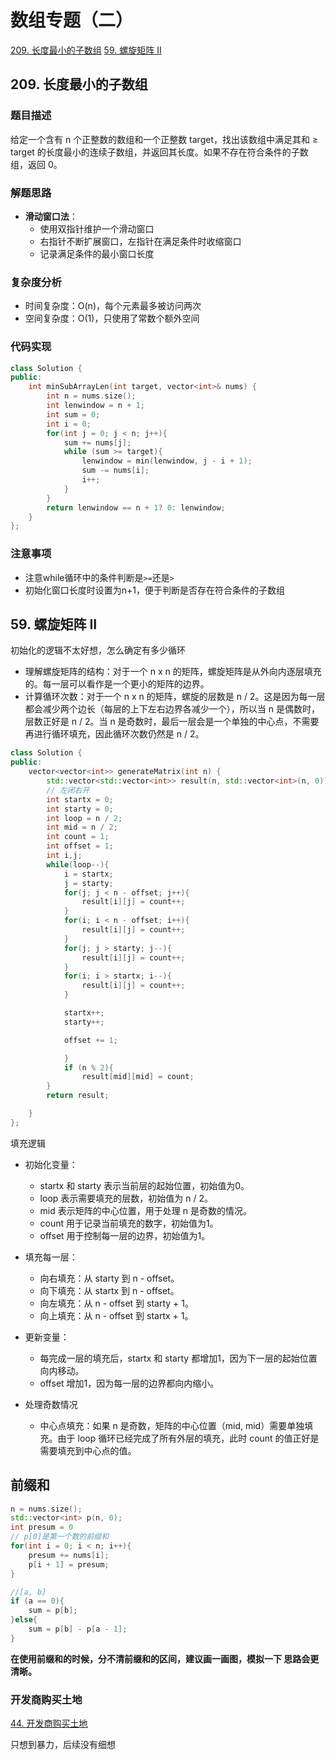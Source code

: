 # 数组专题（二）

[209. 长度最小的子数组](https://leetcode.cn/problems/minimum-size-subarray-sum/)
[59. 螺旋矩阵 II](https://leetcode.cn/problems/spiral-matrix-ii/)

## 209. 长度最小的子数组

### 题目描述

给定一个含有 n 个正整数的数组和一个正整数 target，找出该数组中满足其和 ≥ target 的长度最小的连续子数组，并返回其长度。如果不存在符合条件的子数组，返回 0。

### 解题思路

- **滑动窗口法**：
  - 使用双指针维护一个滑动窗口
  - 右指针不断扩展窗口，左指针在满足条件时收缩窗口
  - 记录满足条件的最小窗口长度

### 复杂度分析

- 时间复杂度：O(n)，每个元素最多被访问两次
- 空间复杂度：O(1)，只使用了常数个额外空间

### 代码实现

```cpp
class Solution {
public:
    int minSubArrayLen(int target, vector<int>& nums) {
        int n = nums.size();
        int lenwindow = n + 1;
        int sum = 0;
        int i = 0;
        for(int j = 0; j < n; j++){
            sum += nums[j];
            while (sum >= target){
                lenwindow = min(lenwindow, j - i + 1);
                sum -= nums[i];
                i++;
            }
        }
        return lenwindow == n + 1? 0: lenwindow;
    }
};
```

### 注意事项

- 注意while循环中的条件判断是`>=`还是`>`
- 初始化窗口长度时设置为n+1，便于判断是否存在符合条件的子数组

## 59. 螺旋矩阵 II

初始化的逻辑不太好想，怎么确定有多少循环

- 理解螺旋矩阵的结构：对于一个 n x n 的矩阵，螺旋矩阵是从外向内逐层填充的。每一层可以看作是一个更小的矩阵的边界。
- 计算循环次数：对于一个 n x n 的矩阵，螺旋的层数是 n / 2。这是因为每一层都会减少两个边长（每层的上下左右边界各减少一个），所以当 n 是偶数时，层数正好是 n / 2。当 n 是奇数时，最后一层会是一个单独的中心点，不需要再进行循环填充，因此循环次数仍然是 n / 2。

```cpp
class Solution {
public:
    vector<vector<int>> generateMatrix(int n) {
        std::vector<std::vector<int>> result(n, std::vector<int>(n, 0));
        // 左闭右开
        int startx = 0;
        int starty = 0;
        int loop = n / 2;
        int mid = n / 2;
        int count = 1;
        int offset = 1;
        int i,j;
        while(loop--){
            i = startx;
            j = starty;
            for(j; j < n - offset; j++){
                result[i][j] = count++;
            }
            for(i; i < n - offset; i++){
                result[i][j] = count++;
            }
            for(j; j > starty; j--){
                result[i][j] = count++;
            }
            for(i; i > startx; i--){
                result[i][j] = count++;
            }

            startx++;
            starty++;

            offset += 1;

            }
            if (n % 2){
                result[mid][mid] = count;
        }
        return result;

    }
};
```

填充逻辑

- 初始化变量：
  - startx 和 starty 表示当前层的起始位置，初始值为0。
  - loop 表示需要填充的层数，初始值为 n / 2。
  - mid 表示矩阵的中心位置，用于处理 n 是奇数的情况。
  - count 用于记录当前填充的数字，初始值为1。
  - offset 用于控制每一层的边界，初始值为1。
- 填充每一层：
  - 向右填充：从 starty 到 n - offset。
  - 向下填充：从 startx 到 n - offset。
  - 向左填充：从 n - offset 到 starty + 1。
  - 向上填充：从 n - offset 到 startx + 1。
- 更新变量：
  - 每完成一层的填充后，startx 和 starty 都增加1，因为下一层的起始位置向内移动。
  - offset 增加1，因为每一层的边界都向内缩小。

- 处理奇数情况
  - 中心点填充：如果 n 是奇数，矩阵的中心位置（mid, mid）需要单独填充。由于 loop 循环已经完成了所有外层的填充，此时 count 的值正好是需要填充到中心点的值。


## 前缀和

```cpp
n = nums.size();
std::vector<int> p(n, 0);
int presum = 0
// p[0]是第一个数的前缀和
for(int i = 0; i < n; i++){
    presum += nums[i];
    p[i + 1] = presum;
}

//[a, b]
if (a == 0){
    sum = p[b];
}else{
    sum = p[b] - p[a - 1];
}
```

**在使用前缀和的时候，分不清前缀和的区间，建议画一画图，模拟一下 思路会更清晰。**

### 开发商购买土地

[44. 开发商购买土地](https://www.programmercarl.com/kamacoder/0044.%E5%BC%80%E5%8F%91%E5%95%86%E8%B4%AD%E4%B9%B0%E5%9C%9F%E5%9C%B0.html#%E6%80%9D%E8%B7%AF)

只想到暴力，后续没有细想
